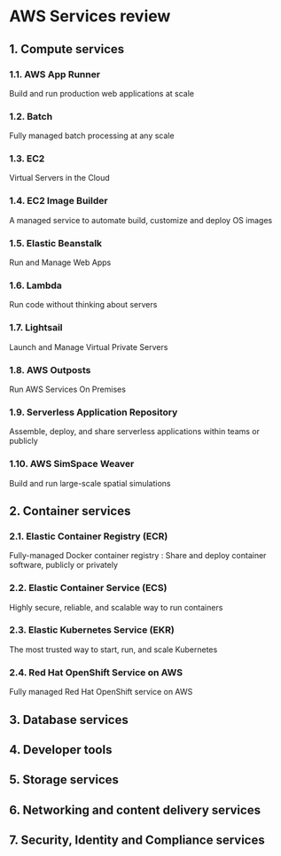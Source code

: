 # AWS Services review

## 1. Compute services

### 1.1. AWS App Runner
Build and run production web applications at scale

### 1.2. Batch
Fully managed batch processing at any scale

### 1.3. EC2
Virtual Servers in the Cloud

### 1.4. EC2 Image Builder
A managed service to automate build, customize and deploy OS images

### 1.5. Elastic Beanstalk
Run and Manage Web Apps

### 1.6. Lambda
Run code without thinking about servers

### 1.7. Lightsail
Launch and Manage Virtual Private Servers

### 1.8. AWS Outposts
Run AWS Services On Premises

### 1.9. Serverless Application Repository
Assemble, deploy, and share serverless applications within teams or publicly

### 1.10. AWS SimSpace Weaver
Build and run large-scale spatial simulations

## 2. Container services

### 2.1. Elastic Container Registry (ECR)
Fully-managed Docker container registry : Share and deploy container software, publicly or privately

### 2.2. Elastic Container Service (ECS)
Highly secure, reliable, and scalable way to run containers

### 2.3. Elastic Kubernetes Service (EKR)
The most trusted way to start, run, and scale Kubernetes

### 2.4. Red Hat OpenShift Service on AWS 
Fully managed Red Hat OpenShift service on AWS

## 3. Database services


## 4. Developer tools


## 5. Storage services


## 6. Networking and content delivery services


## 7. Security, Identity and Compliance services



